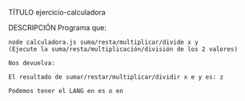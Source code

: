 TÍTULO
    ejercicio-calculadora

DESCRIPCIÓN
    Programa que:

	node calculadora.js suma/resta/multiplicar/divide x y
	(Ejecute la suma/resta/multiplicación/división de los 2 valores)

    Nos devuelva:
	
	El resultado de sumar/restar/multiplicar/dividir x e y es: z

    Podemos tener el LANG en es o en
	
